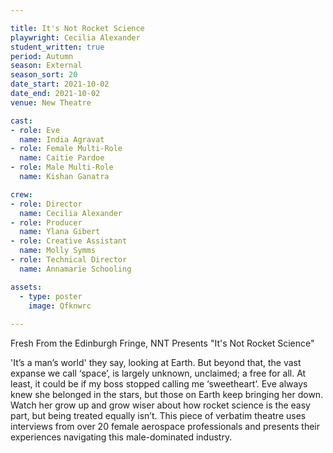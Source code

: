 ```yaml
---

title: It's Not Rocket Science
playwright: Cecilia Alexander
student_written: true
period: Autumn
season: External 
season_sort: 20
date_start: 2021-10-02
date_end: 2021-10-02
venue: New Theatre

cast:
- role: Eve
  name: India Agravat
- role: Female Multi-Role
  name: Caitie Pardoe
- role: Male Multi-Role
  name: Kishan Ganatra

crew:
- role: Director
  name: Cecilia Alexander
- role: Producer
  name: Ylana Gibert
- role: Creative Assistant
  name: Molly Symms
- role: Technical Director 
  name: Annamarie Schooling

assets:
  - type: poster
    image: Qfknwrc
  
---
```


Fresh From the Edinburgh Fringe, NNT Presents "It's Not Rocket Science"

'It’s a man’s world' they say, looking at Earth. But beyond that, the vast expanse we call ‘space’, is largely unknown, unclaimed; a free for all. At least, it could be if my boss stopped calling me ‘sweetheart’. Eve always knew she belonged in the stars, but those on Earth keep bringing her down. Watch her grow up and grow wiser about how rocket science is the easy part, but being treated equally isn’t. This piece of verbatim theatre uses interviews from over 20 female aerospace professionals and presents their experiences navigating this male-dominated industry.
